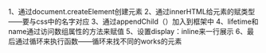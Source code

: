 1、通过document.createElement创建元素
2、通过innerHTML给元素的赋类型——要与css中的名字对应
3、通过appendChild（）加入到框架中
4、lifetime和name通过访问数组属性的方法来赋值
5、设置display：inline来一行展示
6、最后通过循环来执行函数——循环来找不同的works的元素
